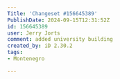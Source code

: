 ```yaml
---
Title: 'Changeset #156645389'
PublishDate: 2024-09-15T12:31:52Z
id: 156645389
user: Jerry Jorts
comment: added university building
created_by: iD 2.30.2
tags:
- Montenegro

---
```

